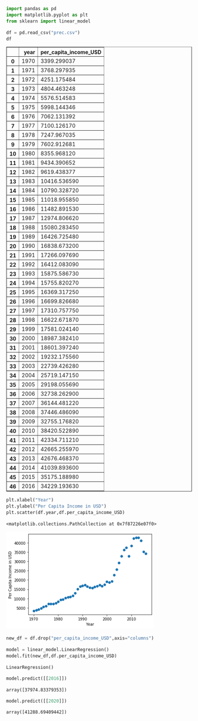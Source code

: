 ```python
import pandas as pd
import matplotlib.pyplot as plt
from sklearn import linear_model

```


```python
df = pd.read_csv("prec.csv")
df
```




<div>
<style scoped>
    .dataframe tbody tr th:only-of-type {
        vertical-align: middle;
    }

    .dataframe tbody tr th {
        vertical-align: top;
    }

    .dataframe thead th {
        text-align: right;
    }
</style>
<table border="1" class="dataframe">
  <thead>
    <tr style="text-align: right;">
      <th></th>
      <th>year</th>
      <th>per_capita_income_USD</th>
    </tr>
  </thead>
  <tbody>
    <tr>
      <th>0</th>
      <td>1970</td>
      <td>3399.299037</td>
    </tr>
    <tr>
      <th>1</th>
      <td>1971</td>
      <td>3768.297935</td>
    </tr>
    <tr>
      <th>2</th>
      <td>1972</td>
      <td>4251.175484</td>
    </tr>
    <tr>
      <th>3</th>
      <td>1973</td>
      <td>4804.463248</td>
    </tr>
    <tr>
      <th>4</th>
      <td>1974</td>
      <td>5576.514583</td>
    </tr>
    <tr>
      <th>5</th>
      <td>1975</td>
      <td>5998.144346</td>
    </tr>
    <tr>
      <th>6</th>
      <td>1976</td>
      <td>7062.131392</td>
    </tr>
    <tr>
      <th>7</th>
      <td>1977</td>
      <td>7100.126170</td>
    </tr>
    <tr>
      <th>8</th>
      <td>1978</td>
      <td>7247.967035</td>
    </tr>
    <tr>
      <th>9</th>
      <td>1979</td>
      <td>7602.912681</td>
    </tr>
    <tr>
      <th>10</th>
      <td>1980</td>
      <td>8355.968120</td>
    </tr>
    <tr>
      <th>11</th>
      <td>1981</td>
      <td>9434.390652</td>
    </tr>
    <tr>
      <th>12</th>
      <td>1982</td>
      <td>9619.438377</td>
    </tr>
    <tr>
      <th>13</th>
      <td>1983</td>
      <td>10416.536590</td>
    </tr>
    <tr>
      <th>14</th>
      <td>1984</td>
      <td>10790.328720</td>
    </tr>
    <tr>
      <th>15</th>
      <td>1985</td>
      <td>11018.955850</td>
    </tr>
    <tr>
      <th>16</th>
      <td>1986</td>
      <td>11482.891530</td>
    </tr>
    <tr>
      <th>17</th>
      <td>1987</td>
      <td>12974.806620</td>
    </tr>
    <tr>
      <th>18</th>
      <td>1988</td>
      <td>15080.283450</td>
    </tr>
    <tr>
      <th>19</th>
      <td>1989</td>
      <td>16426.725480</td>
    </tr>
    <tr>
      <th>20</th>
      <td>1990</td>
      <td>16838.673200</td>
    </tr>
    <tr>
      <th>21</th>
      <td>1991</td>
      <td>17266.097690</td>
    </tr>
    <tr>
      <th>22</th>
      <td>1992</td>
      <td>16412.083090</td>
    </tr>
    <tr>
      <th>23</th>
      <td>1993</td>
      <td>15875.586730</td>
    </tr>
    <tr>
      <th>24</th>
      <td>1994</td>
      <td>15755.820270</td>
    </tr>
    <tr>
      <th>25</th>
      <td>1995</td>
      <td>16369.317250</td>
    </tr>
    <tr>
      <th>26</th>
      <td>1996</td>
      <td>16699.826680</td>
    </tr>
    <tr>
      <th>27</th>
      <td>1997</td>
      <td>17310.757750</td>
    </tr>
    <tr>
      <th>28</th>
      <td>1998</td>
      <td>16622.671870</td>
    </tr>
    <tr>
      <th>29</th>
      <td>1999</td>
      <td>17581.024140</td>
    </tr>
    <tr>
      <th>30</th>
      <td>2000</td>
      <td>18987.382410</td>
    </tr>
    <tr>
      <th>31</th>
      <td>2001</td>
      <td>18601.397240</td>
    </tr>
    <tr>
      <th>32</th>
      <td>2002</td>
      <td>19232.175560</td>
    </tr>
    <tr>
      <th>33</th>
      <td>2003</td>
      <td>22739.426280</td>
    </tr>
    <tr>
      <th>34</th>
      <td>2004</td>
      <td>25719.147150</td>
    </tr>
    <tr>
      <th>35</th>
      <td>2005</td>
      <td>29198.055690</td>
    </tr>
    <tr>
      <th>36</th>
      <td>2006</td>
      <td>32738.262900</td>
    </tr>
    <tr>
      <th>37</th>
      <td>2007</td>
      <td>36144.481220</td>
    </tr>
    <tr>
      <th>38</th>
      <td>2008</td>
      <td>37446.486090</td>
    </tr>
    <tr>
      <th>39</th>
      <td>2009</td>
      <td>32755.176820</td>
    </tr>
    <tr>
      <th>40</th>
      <td>2010</td>
      <td>38420.522890</td>
    </tr>
    <tr>
      <th>41</th>
      <td>2011</td>
      <td>42334.711210</td>
    </tr>
    <tr>
      <th>42</th>
      <td>2012</td>
      <td>42665.255970</td>
    </tr>
    <tr>
      <th>43</th>
      <td>2013</td>
      <td>42676.468370</td>
    </tr>
    <tr>
      <th>44</th>
      <td>2014</td>
      <td>41039.893600</td>
    </tr>
    <tr>
      <th>45</th>
      <td>2015</td>
      <td>35175.188980</td>
    </tr>
    <tr>
      <th>46</th>
      <td>2016</td>
      <td>34229.193630</td>
    </tr>
  </tbody>
</table>
</div>




```python
plt.xlabel("Year")
plt.ylabel("Per Capita Income in USD")
plt.scatter(df.year,df.per_capita_income_USD)
```




    <matplotlib.collections.PathCollection at 0x7f87226e07f0>




    
![png](output_2_1.png)
    



```python
new_df = df.drop("per_capita_income_USD",axis="columns")

```


```python
model = linear_model.LinearRegression()
model.fit(new_df,df.per_capita_income_USD)
```




    LinearRegression()




```python
model.predict([[2016]])
```




    array([37974.83379353])




```python
model.predict([[2020]])
```




    array([41288.69409442])




```python

```
